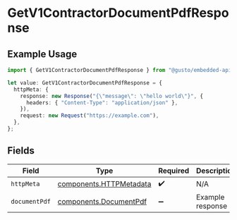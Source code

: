 # GetV1ContractorDocumentPdfResponse

## Example Usage

```typescript
import { GetV1ContractorDocumentPdfResponse } from "@gusto/embedded-api/models/operations/getv1contractordocumentpdf.js";

let value: GetV1ContractorDocumentPdfResponse = {
  httpMeta: {
    response: new Response("{\"message\": \"hello world\"}", {
      headers: { "Content-Type": "application/json" },
    }),
    request: new Request("https://example.com"),
  },
};
```

## Fields

| Field                                                              | Type                                                               | Required                                                           | Description                                                        |
| ------------------------------------------------------------------ | ------------------------------------------------------------------ | ------------------------------------------------------------------ | ------------------------------------------------------------------ |
| `httpMeta`                                                         | [components.HTTPMetadata](../../models/components/httpmetadata.md) | :heavy_check_mark:                                                 | N/A                                                                |
| `documentPdf`                                                      | [components.DocumentPdf](../../models/components/documentpdf.md)   | :heavy_minus_sign:                                                 | Example response                                                   |